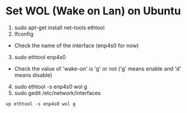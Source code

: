 # Set WOL (Wake on Lan) on Ubuntu

1. sudo apt-get install net-tools ethtool
2. lfconfig
- Check the name of the interface (enp4s0 for now)
3. sudo ethtool enp4s0
- Check the value of 'wake-on' is 'g' or not ('g' means enable and 'd' means disable)
4. sudo ethtool -s enp4s0 wol g
5. sudo gedit /etc/network/interfaces
```
up ethtool -s enp4s0 wol g
```
